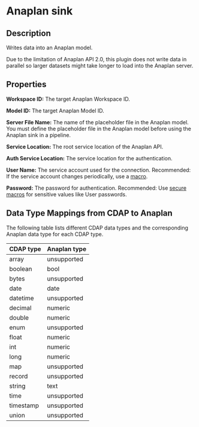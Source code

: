 # Anaplan sink

Description
-----------
Writes data into an Anaplan model.

Due to the limitation of Anaplan API 2.0, this plugin does not write data in parallel so larger datasets might take longer to load into the Anaplan server.

Properties
----------
**Workspace ID:** The target Anaplan Workspace ID.

**Model ID:** The target Anaplan Model ID.

**Server File Name:** The name of the placeholder file in the Anaplan model. You must define the placeholder file in the Anaplan model before using the Anaplan sink in a pipeline.

**Service Location:** The root service location of the Anaplan API.

**Auth Service Location:** The service location for the authentication.

**User Name:** The service account used for the connection.
Recommended: If the service account changes periodically, use a [macro](https://cdap.atlassian.net/wiki/spaces/DOCS/pages/1188036697/Macros+and+macro+functions).

**Password:** The password for authentication. Recommended: Use [secure macros](https://cdap.atlassian.net/wiki/spaces/DOCS/pages/1188036697/Macros+and+macro+functions#Secure-Function) for sensitive values like User passwords.


Data Type Mappings from CDAP to Anaplan
----------
The following table lists different CDAP data types and the
corresponding Anaplan data type for each CDAP type.

| CDAP type      | Anaplan type  |
|----------------|---------------|
| array          | unsupported   |
| boolean        | bool          |
| bytes          | unsupported   |
| date           | date          |
| datetime       | unsupported   |
| decimal        | numeric       |
| double         | numeric       |
| enum           | unsupported   |
| float          | numeric       |
| int            | numeric       |
| long           | numeric       |
| map            | unsupported   |
| record         | unsupported   |
| string         | text          |
| time           | unsupported   |
| timestamp      | unsupported   |
| union          | unsupported   |
